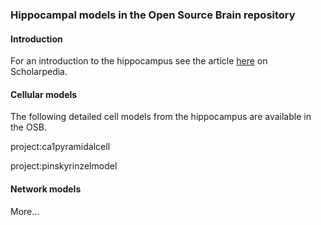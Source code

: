 ### Hippocampal models in the Open Source Brain repository

#### Introduction

For an introduction to the hippocampus see the article [here](http://www.scholarpedia.org/article/Hippocampus) on Scholarpedia.

#### Cellular models

The following detailed cell models from the hippocampus are available in the OSB.

project:ca1pyramidalcell

project:pinskyrinzelmodel

#### Network models

More…